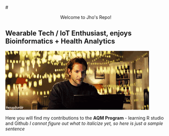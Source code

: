 
#<center> Welcome to Jho's Repo! </center>
<h2> Wearable Tech / IoT Enthusiast, enjoys Bioinformatics + Health Analytics </h2>

![Limitless](https://github.com/Jonathantsho/AQM/blob/master/limitless.gif)

<p> Here you will find my contributions to the <strong>AQM Program</strong> - learning R studio and Github </strong>
<em> I cannot figure out what to italicize yet, so here is just a sample sentence </em>


